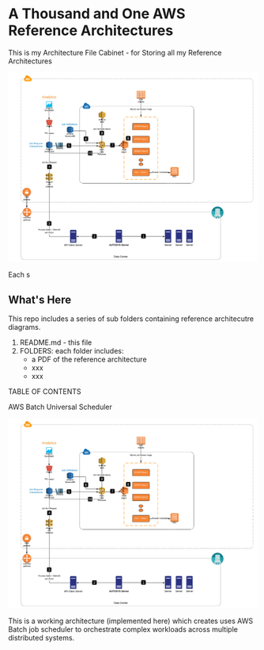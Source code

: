 A Thousand and One AWS Reference Architectures
==================================================

This is my Architecture File Cabinet - for Storing all my Reference Architectures

![Reference Architecture](https://github.com/rjgleave/aws-batch-api-submitter/blob/master/assets/trigger-batch-using-api-gateway.png)

Each s   


What's Here
-----------

This repo includes a series of sub folders containing reference architecutre diagrams.  

1. README.md - this file
2. FOLDERS: each folder includes:
    *   a PDF of the reference architecture
    *   xxx
    *   xxx 

TABLE OF CONTENTS

AWS Batch Universal Scheduler

![aws-batch-universal-scheduler](https://github.com/rjgleave/aws-batch-api-submitter/blob/master/assets/trigger-batch-using-api-gateway.png)

This is a working architecture (implemented here) which creates uses AWS Batch job scheduler to orchestrate complex workloads across multiple distributed systems.     